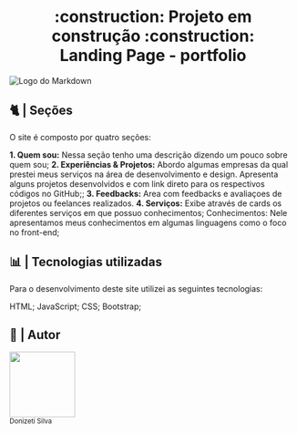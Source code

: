 <h1 align="center"> 
:construction: Projeto em construção :construction:
<br>
Landing Page - portfolio
</h1>


 ![Logo do Markdown](../assets/print-project.png)



## :cat2: | Seções
O site é composto por quatro seções:

**1. Quem sou:** Nessa seção tenho uma descrição dizendo um pouco sobre quem sou;
**2. Experiências & Projetos:** Abordo algumas empresas da qual prestei meus serviços na área de desenvolvimento e design. Apresenta alguns projetos desenvolvidos e com link direto para os respectivos códigos no GitHub;;
**3. Feedbacks:** Area com feedbacks e avaliaçoes de projetos ou feelances realizados.
**4. Serviços:** Exibe através de cards os diferentes serviços em que possuo conhecimentos;
Conhecimentos: Nele apresentamos meus conhecimentos em algumas linguagens como o foco no front-end;

## :bar_chart: | Tecnologias utilizadas
Para o desenvolvimento deste site utilizei as seguintes tecnologias:

HTML;
JavaScript;
CSS;
Bootstrap;

## :rocket: | Autor
<img src="https://avatars.githubusercontent.com/u/61122214?v=4" width=115><br><sub>Donizeti Silva</sub>